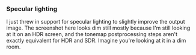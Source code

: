 ### Specular lighting

I just threw in support for specular lighting to slightly improve the output image.
The screenshot here looks dim still mostly because I'm still looking at it on an HDR
screen, and the tonemap postprocessing steps aren't exactly equivalent for HDR and
SDR. Imagine you're looking at it in a dim room.
